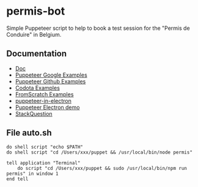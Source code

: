# permis-bot

Simple Puppeteer script to help to book a test session for the "Permis de Conduire" in Belgium.

## Documentation
- [Doc](https://developers.google.com/web/tools/puppeteer)
- [Puppeteer Google Examples](https://developers.google.com/web/tools/puppeteer/examples)
- [Puppeteer Github Examples](https://github.com/puppeteer/examples)
- [Codota Examples](https://www.codota.com/code/javascript/modules/puppeteer)
- [FromScratch Examples](https://github.com/JustFS/puppeteer)
- [puppeteer-in-electron](https://github.com/TrevorSundberg/puppeteer-in-electron)
- [Puppeteer Electron demo](https://github.com/peterdanis/electron-puppeteer-demo/blob/master/tests/app.test.js)
- [StackQuestion](https://stackoverflow.com/questions/58213258/how-to-use-puppeteer-core-with-electron)

## File auto.sh

```shell
do shell script "echo $PATH"
do shell script "cd /Users/xxx/puppet && /usr/local/bin/node permis"

tell application "Terminal"
	do script "cd /Users/xxx/puppet && sudo /usr/local/bin/npm run permis" in window 1
end tell
```
